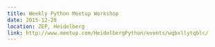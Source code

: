 ```yaml
---
title: Weekly Python Meetup Workshop
date: 2015-12-28
location: ZEP, Heidelberg
link: http://www.meetup.com/HeidelbergPython/events/wqbxllytqblc/
---
```

